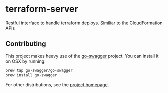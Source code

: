 # terraform-server
Restful interface to handle terraform deploys. Similiar to the CloudFormation APIs

## Contributing

This project makes heavy use of the [go-swagger](https://github.com/go-swagger/go-swagger) project. You can install it
on OSX by running:

```bash
brew tap go-swagger/go-swagger
brew install go-swagger
```

For other distributions, see the  [project homepage](https://github.com/go-swagger/go-swagger).